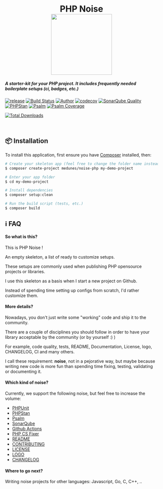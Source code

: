 <h1 align="center">
PHP Noise
    <br>
    <img src="https://github.com/medunes/noise-php/blob/master/logo.png" width="200">
</h1>

<h5>A starter-kit for your PHP project. It includes frequently needed boilerplate setups (ci, badges, etc.)</h3>

[![release](https://img.shields.io/packagist/v/medunes/noise-php?style=flat-square)](https://packagist.org/packages/medunes/noise-php)
[![Build Status](https://github.com/medunes/noise-php/workflows/build/badge.svg?style=flat-square)](https://github.com/MedUnes/noise-php/actions?query=workflow%3A%22build%22)
[![Author](https://img.shields.io/badge/author-@medunes-blue.svg?style=flat-square)](https://twitter.com/medunes)
[![codecov](https://codecov.io/gh/medunes/noise-php/branch/master/graph/badge.svg)](https://codecov.io/gh/medunes/noise-php/branch)
[![SonarQube Quality](https://sonarcloud.io/api/project_badges/measure?project=MedUnes_noise-php&metric=alert_status)](https://sonarcloud.io/dashboard?id=MedUnes_noise-php)
[![PHPStan](https://img.shields.io/badge/PHPStan-Level%205-brightgreen.svg?style=flat&logo=php)](https://shields.io/#/)
[![Psalm](https://img.shields.io/badge/Psalm-Level%205-brightgreen.svg?style=flat&logo=php)](https://shields.io/#/)
[![Psalm Coverage](https://shepherd.dev/github/MedUnes/noise-php/coverage.svg)](https://shepherd.dev/github/MedUnes/noise-php/coverage.svg)

[![Total Downloads](https://img.shields.io/packagist/dt/medunes/noise-php?style=flat-square)](https://packagist.org/packages/medunes/noise-php)

<br>

## 📦 Installation

To install this application, first ensure you have [Composer](https://getcomposer.org/download//) installed, then: 


```bash
# Create your skeleton app (feel free to change the folder name instead of the demo one)
$ composer create-project medunes/noise-php my-demo-project

# Enter your app folder
$ cd my-demo-project

# Install dependencies
$ composer setup:clean

# Run the build script (tests, etc.)
$ composer build

```

## ℹ️ FAQ

#### So what is this?
This is PHP Noise !

An empty skeleton, a list of ready to customize setups.

These setups are commonly used when publishing PHP opensource projects or libraries.

I use this skeleton as a basis when I start a new project on Github.

Instead of spending time setting up configs from scratch, I'd rather customize them.


#### More details?
Nowadays, you don't just write some "working" code and ship it to the community.

There are a couple of disciplines you should follow in order to have your library acceptable by the community (or by yourself :) )

For example, code quality, tests, README, Documentation, License, logo, CHANGELOG, CI and many others.

I call these requirement: **noise**, not in a  pejorative way, but maybe because writing new code is more fun than spending time fixing, testing, validating or documenting it.

#### Which kind of noise?

Currently, we support the following noise, but feel free to increase the volume:

* [PHPUnit](https://phpunit.de/announcements/phpunit-9.html)
* [PHPStan](https://github.com/phpstan/phpstan)
* [Psalm](https://github.com/vimeo/psalm)
* [SonarQube](https://docs.travis-ci.com/user/sonarcloud/)
* [Github Actions](https://github.com/marketplace/actions/setup-php-action)
* [PHP CS Fixer](https://github.com/FriendsOfPHP/PHP-CS-Fixer#usage)
* [README](https://github.com/medunes/noise-php/blob/master/README.md)
* [CONTRIBUTING](https://github.com/medunes/noise-php/blob/master/CONTRIBUTING.md)
* [LICENSE](https://github.com/medunes/noise-php/blob/master/LICENSE.md)
* [LOGO](https://github.com/medunes/noise-php/blob/master/logo.png)
* [CHANGELOG](https://github.com/medunes/noise-php/blob/master/CHANGELOG.md)

#### Where to go next?

Writing noise projects for other languages: Javascript, Go, C, C++, ..

